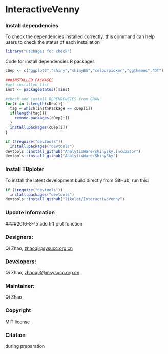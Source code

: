 # InteractiveVenny


### Install dependencies
To check the dependencies installed correctly, this command can help users to check the status of each installation<br/>
```R
library("Packages for check")
```
Code for install dependencies R packages 
```R
cDep <- c("ggplot2","shiny","shinyBS","colourpicker","ggthemes","DT")

###INSTALLED PACKAGES
#get installed list
inst <- packageStatus()$inst

#check and install DEPENDENCIES from CRAN
for(i in 1:length(cDep)){
  tag = which(inst$Package == cDep[i])
  if(length(tag)){
    remove.packages(cDep[i])
  }
  install.packages(cDep[i])
}

if (!require("devtools"))
  install.packages("devtools")
devtools::install_github("AnalytixWare/shinysky.incubator")
devtools::install_github("AnalytixWare/ShinySky")

```
### Install TBploter
To install the latest development build directly from GitHub, run this:

```R
if (!require("devtools"))
  install.packages("devtools")
devtools::install_github("likelet/InteractiveVenny")
```
### Update Information
####2016-8-15
add tiff plot function 

### Designers:
Qi Zhao, zhaoqi@sysucc.org.cn<br/>

### Developers:
Qi Zhao, zhaoqi3@msysucc.org.cn <br/>

### Maintainer:
Qi Zhao

### Copyright
MIT license

### Citation 
during preparation
